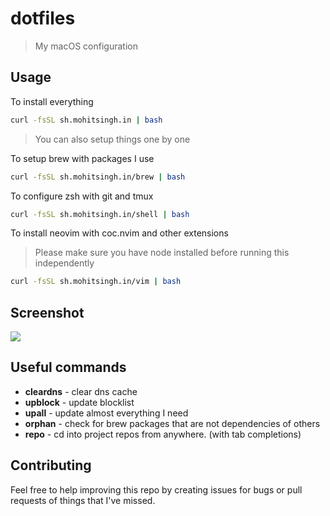 # dotfiles

> My macOS configuration

## Usage

To install everything

```sh
curl -fsSL sh.mohitsingh.in | bash
```

> You can also setup things one by one

To setup brew with packages I use

```sh
curl -fsSL sh.mohitsingh.in/brew | bash
```

To configure zsh with git and tmux

```sh
curl -fsSL sh.mohitsingh.in/shell | bash
```

To install neovim with coc.nvim and other extensions

> Please make sure you have node installed before running this independently

```sh
curl -fsSL sh.mohitsingh.in/vim | bash
```

## Screenshot

![](https://repository-images.githubusercontent.com/137441525/81066c80-c1d8-11ea-8df0-81fd0232a3fa)

## Useful commands

- **cleardns** - clear dns cache
- **upblock** - update blocklist
- **upall** - update almost everything I need
- **orphan** - check for brew packages that are not dependencies of others
- **repo** - cd into project repos from anywhere. (with tab completions)

## Contributing

Feel free to help improving this repo by creating issues for bugs or pull requests of things that I've missed.
